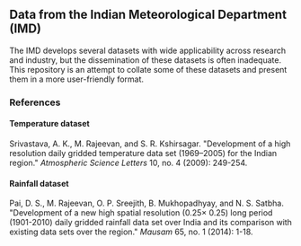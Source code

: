 ## Data from the Indian Meteorological Department (IMD)

The IMD develops several datasets with wide applicability across research and industry, but the dissemination of these datasets is often inadequate. This repository is an attempt to collate some of these datasets and present them in a more user-friendly format.

### References
#### Temperature dataset
Srivastava, A. K., M. Rajeevan, and S. R. Kshirsagar. "Development of a high resolution daily gridded temperature data set (1969–2005) for the Indian region." _Atmospheric Science Letters_ 10, no. 4 (2009): 249-254.

#### Rainfall dataset
Pai, D. S., M. Rajeevan, O. P. Sreejith, B. Mukhopadhyay, and N. S. Satbha. "Development of a new high spatial resolution (0.25× 0.25) long period (1901-2010) daily gridded rainfall data set over India and its comparison with existing data sets over the region." _Mausam_ 65, no. 1 (2014): 1-18.
